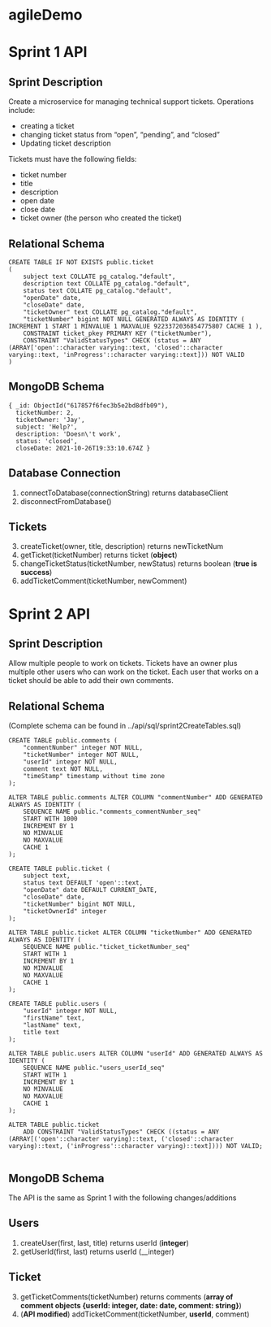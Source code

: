# agileDemo
# 
# Sprint 1 API

## Sprint Description

Create a microservice for managing technical support tickets. Operations include:

* creating a ticket
* changing ticket status from “open”, “pending”, and “closed”
* Updating ticket description

 Tickets must have the following fields:
 
* ticket number
* title
* description
* open date
* close date
* ticket owner (the person who created the ticket)

## Relational Schema

```
CREATE TABLE IF NOT EXISTS public.ticket
(
    subject text COLLATE pg_catalog."default",
    description text COLLATE pg_catalog."default",
    status text COLLATE pg_catalog."default",
    "openDate" date,
    "closeDate" date,
    "ticketOwner" text COLLATE pg_catalog."default",
    "ticketNumber" bigint NOT NULL GENERATED ALWAYS AS IDENTITY ( INCREMENT 1 START 1 MINVALUE 1 MAXVALUE 9223372036854775807 CACHE 1 ),
    CONSTRAINT ticket_pkey PRIMARY KEY ("ticketNumber"),
    CONSTRAINT "ValidStatusTypes" CHECK (status = ANY (ARRAY['open'::character varying::text, 'closed'::character varying::text, 'inProgress'::character varying::text])) NOT VALID
)
```

## MongoDB Schema

```
{ _id: ObjectId("617857f6fec3b5e2bd8dfb09"),
  ticketNumber: 2,
  ticketOwner: 'Jay',
  subject: 'Help?',
  description: 'Doesn\'t work',
  status: 'closed',
  closeDate: 2021-10-26T19:33:10.674Z }
```

## Database Connection

1. connectToDatabase(connectionString) returns databaseClient
2. disconnectFromDatabase()

## Tickets

3. createTicket(owner, title, description) returns newTicketNum
4. getTicket(ticketNumber) returns ticket (__object__)
5. changeTicketStatus(ticketNumber, newStatus) returns boolean (__true is success__)
6. addTicketComment(ticketNumber, newComment)



# Sprint 2 API

## Sprint Description

Allow multiple people to work on tickets. Tickets have an owner plus
multiple other users who can work on the ticket. Each user that works on a ticket should be able to add their own comments.

## Relational Schema

(Complete schema can be found in ../api/sql/sprint2CreateTables.sql)

```
CREATE TABLE public.comments (
    "commentNumber" integer NOT NULL,
    "ticketNumber" integer NOT NULL,
    "userId" integer NOT NULL,
    comment text NOT NULL,
    "timeStamp" timestamp without time zone
);

ALTER TABLE public.comments ALTER COLUMN "commentNumber" ADD GENERATED ALWAYS AS IDENTITY (
    SEQUENCE NAME public."comments_commentNumber_seq"
    START WITH 1000
    INCREMENT BY 1
    NO MINVALUE
    NO MAXVALUE
    CACHE 1
);

CREATE TABLE public.ticket (
    subject text,
    status text DEFAULT 'open'::text,
    "openDate" date DEFAULT CURRENT_DATE,
    "closeDate" date,
    "ticketNumber" bigint NOT NULL,
    "ticketOwnerId" integer
);

ALTER TABLE public.ticket ALTER COLUMN "ticketNumber" ADD GENERATED ALWAYS AS IDENTITY (
    SEQUENCE NAME public."ticket_ticketNumber_seq"
    START WITH 1
    INCREMENT BY 1
    NO MINVALUE
    NO MAXVALUE
    CACHE 1
);

CREATE TABLE public.users (
    "userId" integer NOT NULL,
    "firstName" text,
    "lastName" text,
    title text
);

ALTER TABLE public.users ALTER COLUMN "userId" ADD GENERATED ALWAYS AS IDENTITY (
    SEQUENCE NAME public."users_userId_seq"
    START WITH 1
    INCREMENT BY 1
    NO MINVALUE
    NO MAXVALUE
    CACHE 1
);

ALTER TABLE public.ticket
    ADD CONSTRAINT "ValidStatusTypes" CHECK ((status = ANY (ARRAY[('open'::character varying)::text, ('closed'::character varying)::text, ('inProgress'::character varying)::text]))) NOT VALID;
	
```

## MongoDB Schema



The API is the same as Sprint 1 with the following changes/additions

## Users

1. createUser(first, last, title) returns userId (__integer__)
2. getUserId(first, last) returns userId (__integer)

## Ticket

3. getTicketComments(ticketNumber) returns comments (__array of comment objects {userId: integer, date: date, comment: string}__)
4. (__API modified__) addTicketComment(ticketNumber, **userId**, comment)

